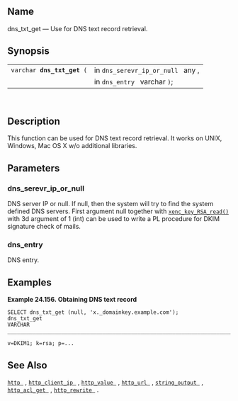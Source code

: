 <div>

<div>

</div>

<div>

## Name

dns_txt_get — Use for DNS text record retrieval.

</div>

<div>

## Synopsis

<div>

|                                 |                                   |
|---------------------------------|-----------------------------------|
| `varchar `**`dns_txt_get`**` (` | in `dns_serevr_ip_or_null ` any , |
|                                 | in `dns_entry ` varchar `)`;      |

<div>

 

</div>

</div>

</div>

<div>

## Description

This function can be used for DNS text record retrieval. It works on
UNIX, Windows, Mac OS X w/o additional libraries.

</div>

<div>

## Parameters

<div>

### dns_serevr_ip_or_null

DNS server IP or null. If null, then the system will try to find the
system defined DNS servers. First argument null together with
<a href="fn_xenc_key_rsa_read.html" class="link"
title="xenc_key_RSA_read"><code
class="function">xenc_key_RSA_read()</code></a> with 3d argument of 1
(int) can be used to write a PL procedure for DKIM signature check of
mails.

</div>

<div>

### dns_entry

DNS entry.

</div>

</div>

<div>

## Examples

<div>

**Example 24.156. Obtaining DNS text record**

<div>

``` programlisting
SELECT dns_txt_get (null, 'x._domainkey.example.com');
dns_txt_get
VARCHAR
_______________________________________________________________________________

v=DKIM1; k=rsa; p=...
```

</div>

</div>

  

</div>

<div>

## See Also

<a href="fn_http.html" class="link" title="http"><code
class="function">http </code></a> ,
<a href="fn_http_client_ip.html" class="link"
title="http_client_ip"><code class="function">http_client_ip </code></a>
, <a href="fn_http_value.html" class="link" title="http_value"><code
class="function">http_value </code></a> ,
<a href="fn_http_url.html" class="link" title="http_url"><code
class="function">http_url </code></a> ,
<a href="fn_string_output.html" class="link" title="string_output"><code
class="function">string_output </code></a> ,
<a href="fn_http_acl_get.html" class="link" title="http_acl_get"><code
class="function">http_acl_get </code></a> ,
<a href="fn_http_rewrite.html" class="link" title="http_rewrite"><code
class="function">http_rewrite </code></a> .

</div>

</div>
